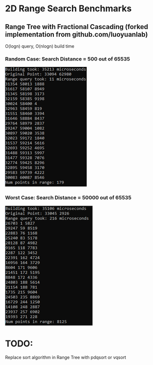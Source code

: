 # 2D Range Search Benchmarks


## Range Tree with Fractional Cascading (forked implementation from github.com/luoyuanlab)


O(logn) query, O(nlogn) build time


### Random Case: Search Distance = 500 out of 65535
![](randomcase.png)


### Worst Case: Search Distance = 50000 out of 65535
![](worstcase.png)


# TODO:
Replace sort algorithm in Range Tree with pdqsort or vqsort
